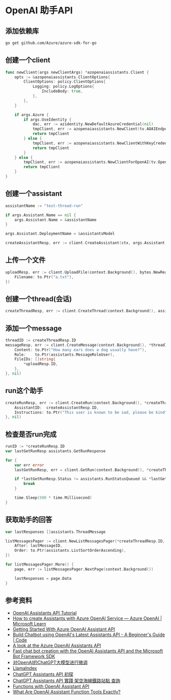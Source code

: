 # OpenAI 助手API

## 添加依赖库

```bash
go get github.com/Azure/azure-sdk-for-go
```

## 创建一个client

```go
func newClient(args newClientArgs) *azopenaiassistants.Client {
	opts := &azopenaiassistants.ClientOptions{
		ClientOptions: policy.ClientOptions{
			Logging: policy.LogOptions{
				IncludeBody: true,
			},
		},
	}

	if args.Azure {
		if args.UseIdentity {
			dac, err := azidentity.NewDefaultAzureCredential(nil)
			tmpClient, err := azopenaiassistants.NewClient(tv.AOAIEndpoint, dac, opts)
			return tmpClient
		} else {
			tmpClient, err := azopenaiassistants.NewClientWithKeyCredential(tv.AOAIEndpoint, azcore.NewKeyCredential(tv.AOAIKey), opts)
			return tmpClient
		}
	} else {
		tmpClient, err := azopenaiassistants.NewClientForOpenAI(tv.OpenAIEndpoint, azcore.NewKeyCredential(tv.OpenAIKey), opts)
		return tmpClient
	}
}
```

## 创建一个assistant

```go
assistantName := "test-thread-run"

if args.Assistant.Name == nil {
    args.Assistant.Name = &assistantName
}

args.Assistant.DeploymentName = &assistantsModel

createAssistantResp, err := client.CreateAssistant(ctx, args.Assistant, nil)
```

## 上传一个文件

```go
uploadResp, err := client.UploadFile(context.Background(), bytes.NewReader([]byte("hello world")), assistants.FilePurposeAssistants, &assistants.UploadFileOptions{
    Filename: to.Ptr("a.txt"),
})
```

## 创建一个thread(会话)

```go
createThreadResp, err := client.CreateThread(context.Background(), assistants.AssistantThreadCreationOptions{}, nil)
```

## 添加一个message

```go
threadID := createThreadResp.ID
messageResp, err := client.CreateMessage(context.Background(), *threadID, assistants.CreateMessageBody{
    Content: to.Ptr("How many ears does a dog usually have?"),
    Role:    to.Ptr(assistants.MessageRoleUser),
    FileIDs: []string{
        *uploadResp.ID,
    },
}, nil)
```

## run这个助手

```go
createRunResp, err := client.CreateRun(context.Background(), *createThreadResp.ID, assistants.CreateRunBody{
    AssistantID:  createAssistantResp.ID,
    Instructions: to.Ptr("This user is known to be sad, please be kind"),
}, nil)
```

## 检查是否run完成

```go
runID := *createRunResp.ID
var lastGetRunResp assistants.GetRunResponse

for {
    var err error
    lastGetRunResp, err = client.GetRun(context.Background(), *createThreadResp.ID, runID, nil)

    if *lastGetRunResp.Status != assistants.RunStatusQueued && *lastGetRunResp.Status != assistants.RunStatusInProgress {
        break
    }

    time.Sleep(500 * time.Millisecond)
}
```

## 获取助手的回答

```go
var lastResponses []assistants.ThreadMessage

listMessagesPager := client.NewListMessagesPager(*createThreadResp.ID, &assistants.ListMessagesOptions{
    After: lastMessageID,
    Order: to.Ptr(assistants.ListSortOrderAscending),
})

for listMessagesPager.More() {
    page, err := listMessagesPager.NextPage(context.Background())

    lastResponses = page.Data
}
```

## 参考资料

- [OpenAI Assistants API Tutorial](https://www.datacamp.com/tutorial/open-ai-assistants-api-tutorial)
- [How to create Assistants with Azure OpenAI Service — Azure OpenAI | Microsoft Learn](https://learn.microsoft.com/en-us/azure/ai-services/openai/how-to/assistant#assistants-support)
- [Getting Started With Azure OpenAI Assistant API](https://shweta-lodha.medium.com/getting-started-with-azure-openai-assistant-api-1a26749578b3)
- [Build Chatbot using OpenAI's Latest Assistants API - A Beginner's Guide | Code](https://www.youtube.com/watch?v=yo0qy7xyd3A)
- [A look at the Azure OpenAI Assistants API](https://blog.baeke.info/2024/02/08/a-look-at-the-azure-openai-assistants-api/)
- [Fast chat bot creation with the OpenAI Assistants API and the Microsoft Bot Framework SDK](https://blog.baeke.info/2024/02/11/fast-chat-bot-creation-with-the-openai-assistants-api-and-the-microsoft-bot-framework-sdk/)
- [对OpenAI的ChatGPT大模型进行微调](https://www.eula.club/blogs/%E5%AF%B9OpenAI%E7%9A%84ChatGPT%E5%A4%A7%E6%A8%A1%E5%9E%8B%E8%BF%9B%E8%A1%8C%E5%BE%AE%E8%B0%83.html#_1-%E5%89%8D%E8%A8%80)
- [LlamaIndex](https://github.com/run-llama/llama_index)
- [ChatGPT Assistants API 初探](https://medium.com/%E8%BB%9F%E9%AB%94%E9%96%8B%E7%99%BC/chatgpt-assistants-api-%E5%88%9D%E6%8E%A2-7bec8ac373ec)
- [ChatGPT Assistants API 實踐 架空海線鐵路站點 查詢](https://medium.com/ai-%E4%BA%BA%E6%A9%9F%E5%8D%94%E4%BD%9C/chatgpt-assistants-api-%E4%B8%B2%E6%8E%A5-line-message-api-%E5%AF%A6%E8%B8%90-%E6%9E%B6%E7%A9%BA%E6%B5%B7%E7%B7%9A%E9%90%B5%E8%B7%AF%E7%AB%99%E9%BB%9E-%E6%9F%A5%E8%A9%A2-c90f3d5f789a)
- [Functions with OpenAI Assistant API](https://tmmtt.medium.com/functions-with-openai-assistant-api-47e1481a0b42)
- [What Are OpenAI Assistant Function Tools Exactly?](https://cobusgreyling.medium.com/what-are-openai-assistant-function-tools-exactly-06ef8e39b7bd)
